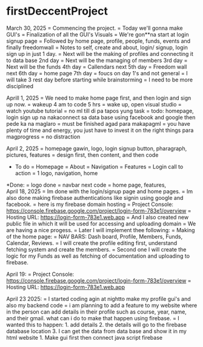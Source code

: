 # firstDeccentProject


March 30, 2025
  = Commencing the project.
  = Today we'll gonna make GUI's 
  = Finalization of all the GUI's Visuals 
  = We're gon**na start at login signup page
  = Followed by home page, profile, people, funds, events and finally freedomwall
  = Notes to self, create and about, login/ signup, login sign up in just 1 day. 
  = Next will be the making of profiles and connecting it to data base 2nd day
  = Next will be the managing of members 3rd day
  = Next will be the funds 4th day
  = Callendars next 5th day
  = Freedom wall next 6th day
  = home page 7th day
  = foucs on day 1's and not general 
  = I will take 3 rest day before starting while brainstorming
  = I need to be more disciplined

Aprill 1, 2025
  = We need to make home page first, and then login and sign up now. 
  = wakeup 4 am to code 5 hrs
  = wake up, open visual studio
  = watch youtube tutorial
  = no ml till di pa tapos yung task
  = todo: homepage, login sign up na nakaconnect sa data base using facebook and google then pede ka na maglaro
  = must be finished agad para makapagml 
  = you have plenty of time and energy, you just have to invest it on the right things para magprogress
  = no distraction

April 2, 2025
  = homepage gawin, logo, login signup button, pharagraph, pictures, features
  = design first, then content, and then code

  * To do
  = Homepage
  = About
  = Navigation
  = Features
  = Login call to action
  = 1 logo, navigation, home

  *Done:
  = logo done 
  = navbar next code
  = home page, features,  
April 18, 2025
  = Im done with the login/signup page and home pages.
  = Im also done making firebase authentications like signin using google and facebook.
  = here is my firebase domain hosting
  = Project Console: https://console.firebase.google.com/project/login-form-783e1/overview
  = Hosting URL: https://login-form-783e1.web.app
  = And I also created new public file in which it will be used for accessing and uploading domain
  = We are having a nice progess. 
  = Later I will implement thee following:
  = Making of the home page:
    = NAV BARS: Dash board, Profile, Members, Funds, Calendar, Reviews.
    = I will create the profile editing first, understand fetching system and create the members.
    = Second one I will create the logic for my Funds as well as fetching of documentation and uploading to firebase.

  April 19:
  = Project Console: https://console.firebase.google.com/project/login-form-783e1/overview
  = Hosting URL: https://login-form-783e1.web.app

  April 23 2025:
  = I started coding agin at nightto make my profile  gui's and also my backend code
  = i am planning to add a feature to my website where in the person can add details in their profile such as course, year, name, and their gmail. what can i do to make that happen using firebase. 
  = I wanted this to happen:
      1. add details
      2. the details will go to the firebase database location
      3. I can get the data from data base and show it in my html website
      1. Make gui first then connect java script firebase 
  
  
